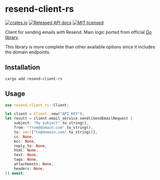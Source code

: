 # resend-client-rs

[![crates.io](https://img.shields.io/crates/v/resend-client-rs.svg)](https://crates.io/crates/resend-client-rs)
[![Released API docs](https://docs.rs/resend-client-rs/badge.svg)](https://docs.rs/resend-client-rs)
[![MIT licensed](https://img.shields.io/badge/license-MIT-blue.svg)](./LICENSE)

Client for sending emails with Resend. Main logic ported from official [Go library](https://github.com/resendlabs/resend-go).

This library is more complete than other available options since it includes the domain endpoints.

## Installation

`cargo add resend-client-rs`

## Usage

```rust
use resend_client_rs::Client;

let client = Client::new("API_KEY");
let result = client.email_service.send(&SendEmailRequest {
    subject: "My subject".to_string(),
    from: "from@domain.com".to_string(),
    to: vec!["to@domain.com".to_string()],
    cc: None,
    bcc: None,
    reply_to: None,
    html: None,
    text: None,
    tags: None,
    attachments: None,
    headers: None,
}).await;
```
